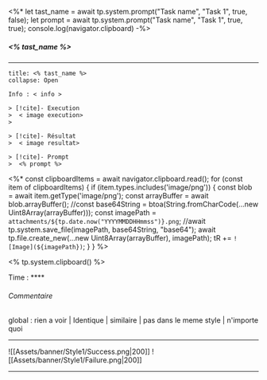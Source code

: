 <%*
let tast_name = await tp.system.prompt("Task name", "Task 1", true, false);
let prompt = await tp.system.prompt("Task name", "Task 1", true, true);
console.log(navigator.clipboard)
-%>
##### <% tast_name %>
---

```ad-warning
title: <% tast_name %>
collapse: Open

Info : < info >

> [!cite]- Execution
>  < image execution>
>  

> [!cite]- Résultat
>  < image resultat>

> [!cite]- Prompt
>  <% prompt %>
```

<%*
const clipboardItems = await navigator.clipboard.read();
for (const item of clipboardItems) {
    if (item.types.includes('image/png')) {
        const blob = await item.getType('image/png');
        const arrayBuffer = await blob.arrayBuffer();
        //const base64String = btoa(String.fromCharCode(...new Uint8Array(arrayBuffer)));
        const imagePath = `attachments/${tp.date.now("YYYYMMDDHHmmss")}.png`;
        //await tp.system.save_file(imagePath, base64String, "base64");
        await tp.file.create_new(...new Uint8Array(arrayBuffer), imagePath);
        tR += `![Image](${imagePath})`;
    }
}
%>


<% tp.system.clipboard() %>



Time : ****

###### Commentaire
 global : rien a voir | Identique |  similaire | pas dans le meme style | n'importe quoi 
 

--- 
![[Assets/banner/Style1/Success.png|200]]
![[Assets/banner/Style1/Failure.png|200]]

--- 
